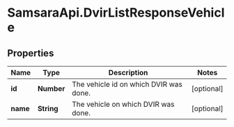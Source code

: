# SamsaraApi.DvirListResponseVehicle

## Properties
Name | Type | Description | Notes
------------ | ------------- | ------------- | -------------
**id** | **Number** | The vehicle id on which DVIR was done. | [optional] 
**name** | **String** | The vehicle on which DVIR was done. | [optional] 


